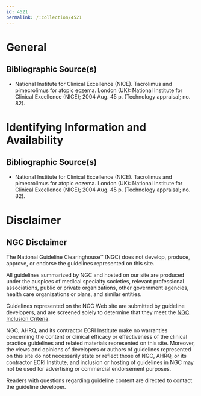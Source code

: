 ```yaml
---
id: 4521
permalink: /:collection/4521
---
```


# General

## Bibliographic Source(s)

- National Institute for Clinical Excellence (NICE). Tacrolimus and pimecrolimus for atopic eczema. London (UK): National Institute for Clinical Excellence (NICE); 2004 Aug. 45 p. (Technology appraisal; no. 82).

# Identifying Information and Availability

## Bibliographic Source(s)

- National Institute for Clinical Excellence (NICE). Tacrolimus and pimecrolimus for atopic eczema. London (UK): National Institute for Clinical Excellence (NICE); 2004 Aug. 45 p. (Technology appraisal; no. 82).

# Disclaimer

## NGC Disclaimer

The National Guideline Clearinghouse™ (NGC) does not develop, produce, approve, or endorse the guidelines represented on this site.

All guidelines summarized by NGC and hosted on our site are produced under the auspices of medical specialty societies, relevant professional associations, public or private organizations, other government agencies, health care organizations or plans, and similar entities.

Guidelines represented on the NGC Web site are submitted by guideline developers, and are screened solely to determine that they meet the [NGC Inclusion Criteria](/help-and-about/summaries/inclusion-criteria).

NGC, AHRQ, and its contractor ECRI Institute make no warranties concerning the content or clinical efficacy or effectiveness of the clinical practice guidelines and related materials represented on this site. Moreover, the views and opinions of developers or authors of guidelines represented on this site do not necessarily state or reflect those of NGC, AHRQ, or its contractor ECRI Institute, and inclusion or hosting of guidelines in NGC may not be used for advertising or commercial endorsement purposes.

Readers with questions regarding guideline content are directed to contact the guideline developer.

